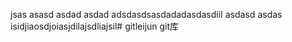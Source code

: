 jsas
asasd
asdad
asdad
adsdasdsasdadadasdasdiiI
asdasd
asdas
isidjiaosdjoiasjdilajsdliajsil# gitleijun
git库
